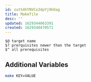 ```yaml
---
id: zutS4hYNVCo2dpYj9kOag
title: Makefile
desc: ''
updated: 1629344063391
created: 1629340470571
---
```


    $@ target name
    $? prerquisites newer than the target
    $^ all prerequisites

## Additional Variables

```sh
make KEY=VALUE
```
